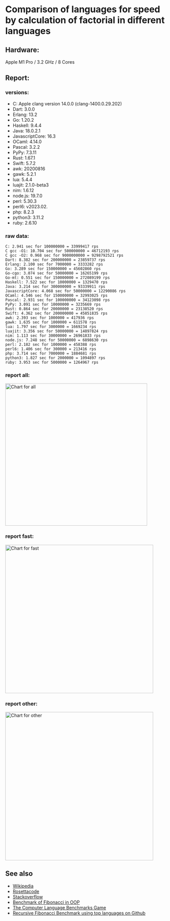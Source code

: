 Comparison of languages for speed by calculation of factorial in different languages
====================================================================================

Hardware:
---------
Apple M1 Pro / 3.2 GHz / 8 Cores


Report:
-------
### versions:

  * C: Apple clang version 14.0.0 (clang-1400.0.29.202)
  * Dart: 3.0.0
  * Erlang: 13.2
  * Go: 1.20.2
  * Haskell: 9.4.4
  * Java: 18.0.2.1
  * JavascriptCore: 16.3
  * OCaml: 4.14.0
  * Pascal: 3.2.2
  * PyPy: 7.3.11
  * Rust: 1.67.1
  * Swift: 5.7.2
  * awk: 20200816
  * gawk: 5.2.1
  * lua: 5.4.4
  * luajit: 2.1.0-beta3
  * nim: 1.6.12
  * node.js: 19.7.0
  * perl: 5.30.3
  * perl6: v2023.02.
  * php: 8.2.3
  * python3: 3.11.2
  * ruby: 2.6.10


### raw data:

    C: 2.941 sec for 100000000 = 33999417 rps
    C gcc -O1: 10.704 sec for 500000000 = 46712193 rps
    C gcc -O2: 0.968 sec for 9000000000 = 9298792521 rps
    Dart: 8.382 sec for 200000000 = 23859737 rps
    Erlang: 2.100 sec for 7000000 = 3333282 rps
    Go: 3.289 sec for 150000000 = 45602860 rps
    Go-cgo: 3.074 sec for 50000000 = 16265199 rps
    Go-mt: 0.551 sec for 150000000 = 272089199 rps
    Haskell: 7.522 sec for 10000000 = 1329470 rps
    Java: 3.214 sec for 300000000 = 93339911 rps
    JavascriptCore: 4.068 sec for 50000000 = 12290086 rps
    OCaml: 4.546 sec for 150000000 = 32993025 rps
    Pascal: 2.931 sec for 100000000 = 34123098 rps
    PyPy: 3.091 sec for 10000000 = 3235669 rps
    Rust: 0.864 sec for 20000000 = 23138520 rps
    Swift: 4.362 sec for 200000000 = 45851835 rps
    awk: 2.393 sec for 1000000 = 417936 rps
    gawk: 1.635 sec for 1000000 = 611578 rps
    lua: 1.797 sec for 3000000 = 1669234 rps
    luajit: 3.356 sec for 50000000 = 14897824 rps
    nim: 1.113 sec for 30000000 = 26961833 rps
    node.js: 7.248 sec for 50000000 = 6898630 rps
    perl: 2.182 sec for 1000000 = 458388 rps
    perl6: 1.406 sec for 300000 = 213416 rps
    php: 3.714 sec for 7000000 = 1884681 rps
    python3: 1.827 sec for 2000000 = 1094897 rps
    ruby: 3.953 sec for 5000000 = 1264967 rps


### report all:

<img alt="Chart for all" width="447" src="https://chart.googleapis.com/chart?cht=bhs&chs=671x447&chd=t%3A272089198%2C93339911%2C46712193%2C45851834%2C45602859%2C34123097%2C33999417%2C32993024%2C26961832%2C23859737%2C23138520%2C16265199%2C14897824%2C12290086%2C6898630%2C3333282%2C3235669%2C1884680%2C1669233%2C1329469%2C1264967%2C1094896%2C611578%2C458388%2C417936&chco=4d89f9&chbh=12&chds=0,272089198.820657&chxt=x,y,r&chxl=1%3A%7Cawk%7Cperl%7Cgawk%7Cpython3%7Cruby%7CHaskell%7Clua%7Cphp%7CPyPy%7CErlang%7Cnode.js%7CJavascriptCore%7Cluajit%7CGo-cgo%7CRust%7CDart%7Cnim%7COCaml%7CC%7CPascal%7CGo%7CSwift%7CC%20gcc%20-O1%7CJava%7CGo-mt%7C2%3A%7C417936%20rps%7C458388%20rps%7C611578%20rps%7C1094896%20rps%7C1264967%20rps%7C1329469%20rps%7C1669233%20rps%7C1884680%20rps%7C3235669%20rps%7C3333282%20rps%7C6898630%20rps%7C12290086%20rps%7C14897824%20rps%7C16265199%20rps%7C23138520%20rps%7C23859737%20rps%7C26961832%20rps%7C32993024%20rps%7C33999417%20rps%7C34123097%20rps%7C45602859%20rps%7C45851834%20rps%7C46712193%20rps%7C93339911%20rps%7C272089198%20rps%7C0%3A%7C0%20%25%7C10%20%25%7C20%20%25%7C30%20%25%7C40%20%25%7C50%20%25%7C60%20%25%7C70%20%25%7C80%20%25%7C90%20%25%7C100%20%25">

### report fast:

<img alt="Chart for fast" width="466" src="https://chart.googleapis.com/chart?cht=bhs&chs=700x277&chd=t%3A272089198%2C93339911%2C46712193%2C45851834%2C45602859%2C34123097%2C33999417%2C32993024%2C26961832%2C23859737%2C23138520%2C16265199%2C14897824%2C12290086%2C6898630&chco=4d89f9&chbh=12&chds=0,272089198.820657&chxt=x,y,r&chxl=1%3A%7Cnode.js%7CJavascriptCore%7Cluajit%7CGo-cgo%7CRust%7CDart%7Cnim%7COCaml%7CC%7CPascal%7CGo%7CSwift%7CC%20gcc%20-O1%7CJava%7CGo-mt%7C2%3A%7C6898630%20rps%7C12290086%20rps%7C14897824%20rps%7C16265199%20rps%7C23138520%20rps%7C23859737%20rps%7C26961832%20rps%7C32993024%20rps%7C33999417%20rps%7C34123097%20rps%7C45602859%20rps%7C45851834%20rps%7C46712193%20rps%7C93339911%20rps%7C272089198%20rps%7C0%3A%7C0%20%25%7C10%20%25%7C20%20%25%7C30%20%25%7C40%20%25%7C50%20%25%7C60%20%25%7C70%20%25%7C80%20%25%7C90%20%25%7C100%20%25">

### report other:

<img alt="Chart for other" width="466" src="https://chart.googleapis.com/chart?cht=bhs&chs=700x192&chd=t%3A3333282%2C3235669%2C1884680%2C1669233%2C1329469%2C1264967%2C1094896%2C611578%2C458388%2C417936&chco=4d89f9&chbh=12&chds=0,3333282.06428063&chxt=x,y,r&chxl=1%3A%7Cawk%7Cperl%7Cgawk%7Cpython3%7Cruby%7CHaskell%7Clua%7Cphp%7CPyPy%7CErlang%7C2%3A%7C417936%20rps%7C458388%20rps%7C611578%20rps%7C1094896%20rps%7C1264967%20rps%7C1329469%20rps%7C1669233%20rps%7C1884680%20rps%7C3235669%20rps%7C3333282%20rps%7C0%3A%7C0%20%25%7C10%20%25%7C20%20%25%7C30%20%25%7C40%20%25%7C50%20%25%7C60%20%25%7C70%20%25%7C80%20%25%7C90%20%25%7C100%20%25">



See also
--------

  * [Wikipedia](http://en.wikipedia.org/wiki/Factorial)
  * [Rosettacode](http://rosettacode.org/wiki/Factorial)
  * [Stackoverflow](http://stackoverflow.com/questions/23930/factorial-algorithms-in-different-languages)
  * [Benchmark of Fibonacci in OOP](https://github.com/Balancer/benchmarks-fib-obj)
  * [The Computer Language Benchmarks Game](http://benchmarksgame.alioth.debian.org)
  * [Recursive Fibonacci Benchmark using top languages on Github](https://github.com/drujensen/fib)

